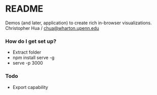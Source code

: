 # README #

Demos (and later, application) to create rich in-browser visualizations.
Christopher Hua / chua@wharton.upenn.edu

### How do I get set up? ###

* Extract folder
* npm install serve -g
* serve -p 3000

### Todo ###
* Export capability
